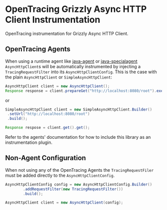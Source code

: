 # OpenTracing Grizzly Async HTTP Client Instrumentation
OpenTracing instrumentation for Grizzly Async HTTP Client.

## OpenTracing Agents
When using a runtime agent like [java-agent](https://github.com/opentracing-contrib/java-agent) or [java-specialagent](https://github.com/opentracing-contrib/java-specialagent) `AsyncHttpClient`s will be automatically instrumented by injecting a `TracingRequestFilter` into its `AsyncHttpClientConfig`. This is the case with the plain `AsyncHttpClient` or `SimpleAsyncHttpClient`:

```java
AsyncHttpClient client = new AsyncHttpClient();
Response response = client.prepareGet("http://localhost:8080/root").execute().get();
```
or
```java
SimpleAsyncHttpClient client = new SimpleAsyncHttpClient.Builder()
 .setUrl("http://localhost:8080/root")
 .build();

Response respose = client.get().get();
```
Refer to the agents' documentation for how to include this library as an instrumentation plugin.

## Non-Agent Configuration
When not using any of the OpenTracing Agents the `TracingRequestFiler` must be added directly to the `AsyncHttpClientConfig`.

```java
AsyncHttpClientConfig config = new AsyncHttpClientConfig.Builder()
        .addRequestFilter(new TracingRequestFilter())
        .build();

AsyncHttpClient client = new AsyncHttpClient(config);
```